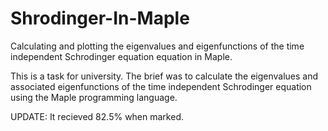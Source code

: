 # Shrodinger-In-Maple
Calculating and plotting the eigenvalues and eigenfunctions of the time independent Schrodinger equation equation in Maple. 

This is a task for university. The brief was to calculate the eigenvalues and associated eigenfunctions of the time independent Schrodinger equation using the Maple programming language.

UPDATE: It recieved 82.5% when marked.
